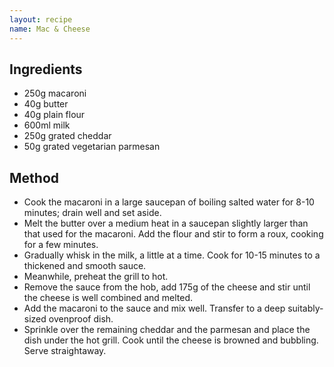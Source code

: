 ```yaml
---
layout: recipe
name: Mac & Cheese
---
```


## Ingredients

* 250g macaroni
* 40g butter
* 40g plain flour
* 600ml milk
* 250g grated cheddar
* 50g grated vegetarian parmesan


## Method

* Cook the macaroni in a large saucepan of boiling salted water for 8-10 minutes; drain well and set aside.
* Melt the butter over a medium heat in a saucepan slightly larger than that used for the macaroni. Add the flour and stir to form a roux, cooking for a few minutes.
* Gradually whisk in the milk, a little at a time. Cook for 10-15 minutes to a thickened and smooth sauce.
* Meanwhile, preheat the grill to hot.
* Remove the sauce from the hob, add 175g of the cheese and stir until the cheese is well combined and melted.
* Add the macaroni to the sauce and mix well. Transfer to a deep suitably-sized ovenproof dish.
* Sprinkle over the remaining cheddar and the parmesan and place the dish under the hot grill. Cook until the cheese is browned and bubbling. Serve straightaway.
